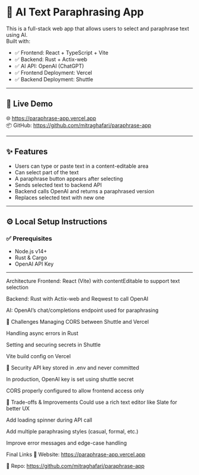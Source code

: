 # 🧠 AI Text Paraphrasing App

This is a full-stack web app that allows users to select and paraphrase text using AI.  
Built with:

- ✅ Frontend: React + TypeScript + Vite
- ✅ Backend: Rust + Actix-web
- ✅ AI API: OpenAI (ChatGPT)
- ✅ Frontend Deployment: Vercel
- ✅ Backend Deployment: Shuttle

---

## 🔗 Live Demo

🌐 https://paraphrase-app.vercel.app  
📦 GitHub: https://github.com/mitraghafari/paraphrase-app

---

## ✨ Features

- Users can type or paste text in a content-editable area
- Can select part of the text
- A paraphrase button appears after selecting
- Sends selected text to backend API
- Backend calls OpenAI and returns a paraphrased version
- Replaces selected text with new one

---

## ⚙️ Local Setup Instructions

### ✅ Prerequisites

- Node.js v14+
- Rust & Cargo
- OpenAI API Key

---

Architecture
Frontend: React (Vite) with contentEditable to support text selection

Backend: Rust with Actix-web and Reqwest to call OpenAI

AI: OpenAI’s chat/completions endpoint used for paraphrasing

🧠 Challenges
Managing CORS between Shuttle and Vercel

Handling async errors in Rust

Setting and securing secrets in Shuttle

Vite build config on Vercel

🔐 Security
API key stored in .env and never committed

In production, OpenAI key is set using shuttle secret

CORS properly configured to allow frontend access only

🔄 Trade-offs & Improvements
Could use a rich text editor like Slate for better UX

Add loading spinner during API call

Add multiple paraphrasing styles (casual, formal, etc.)

Improve error messages and edge-case handling

 Final Links
🚀 Website: https://paraphrase-app.vercel.app

🧾 Repo: https://github.com/mitraghafari/paraphrase-app


